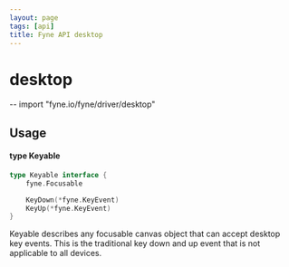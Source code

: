 ```yaml
---
layout: page
tags: [api]
title: Fyne API desktop
---
```


# desktop
--
    import "fyne.io/fyne/driver/desktop"

## Usage

#### type Keyable

```go
type Keyable interface {
	fyne.Focusable

	KeyDown(*fyne.KeyEvent)
	KeyUp(*fyne.KeyEvent)
}
```

Keyable describes any focusable canvas object that can accept desktop key events. This is the traditional key down and up event that is not applicable to all devices.
